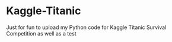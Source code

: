 # Kaggle-Titanic
Just for fun to upload my Python code for Kaggle Titanic Survival Competition as well as a test
